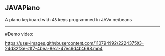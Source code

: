 ## JAVAPiano
A piano keyboard with 43 keys programmed in JAVA netbeans 

---


#Demo video:

https://user-images.githubusercontent.com/110794992/222437593-24d32f3e-c1f7-4bea-8ec1-47ec9d4b4698.mp4

